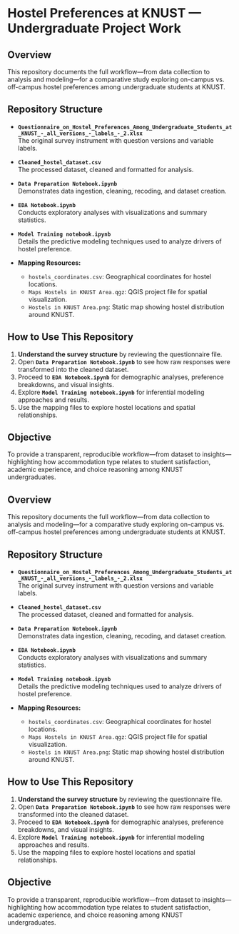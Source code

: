 # Hostel Preferences at KNUST — Undergraduate Project Work

## Overview

This repository documents the full workflow—from data collection to analysis and modeling—for a comparative study exploring on-campus vs. off-campus hostel preferences among undergraduate students at KNUST.

## Repository Structure

- **`Questionnaire_on_Hostel_Preferences_Among_Undergraduate_Students_at_KNUST_-_all_versions_-_labels_-_2.xlsx`**  
  The original survey instrument with question versions and variable labels.

- **`Cleaned_hostel_dataset.csv`**  
  The processed dataset, cleaned and formatted for analysis.

- **`Data Preparation Notebook.ipynb`**  
  Demonstrates data ingestion, cleaning, recoding, and dataset creation.

- **`EDA Notebook.ipynb`**  
  Conducts exploratory analyses with visualizations and summary statistics.

- **`Model Training notebook.ipynb`**  
  Details the predictive modeling techniques used to analyze drivers of hostel preference.

- **Mapping Resources:**
  - `hostels_coordinates.csv`: Geographical coordinates for hostel locations.
  - `Maps Hostels in KNUST Area.qgz`: QGIS project file for spatial visualization.
  - `Hostels in KNUST Area.png`: Static map showing hostel distribution around KNUST.

## How to Use This Repository

1. **Understand the survey structure** by reviewing the questionnaire file.
2. Open **`Data Preparation Notebook.ipynb`** to see how raw responses were transformed into the cleaned dataset.
3. Proceed to **`EDA Notebook.ipynb`** for demographic analyses, preference breakdowns, and visual insights.
4. Explore **`Model Training notebook.ipynb`** for inferential modeling approaches and results.
5. Use the mapping files to explore hostel locations and spatial relationships.

## Objective

To provide a transparent, reproducible workflow—from dataset to insights—highlighting how accommodation type relates to student satisfaction, academic experience, and choice reasoning among KNUST undergraduates.

## Overview

This repository documents the full workflow—from data collection to analysis and modeling—for a comparative study exploring on-campus vs. off-campus hostel preferences among undergraduate students at KNUST.

## Repository Structure

- **`Questionnaire_on_Hostel_Preferences_Among_Undergraduate_Students_at_KNUST_-_all_versions_-_labels_-_2.xlsx`**  
  The original survey instrument with question versions and variable labels.

- **`Cleaned_hostel_dataset.csv`**  
  The processed dataset, cleaned and formatted for analysis.

- **`Data Preparation Notebook.ipynb`**  
  Demonstrates data ingestion, cleaning, recoding, and dataset creation.

- **`EDA Notebook.ipynb`**  
  Conducts exploratory analyses with visualizations and summary statistics.

- **`Model Training notebook.ipynb`**  
  Details the predictive modeling techniques used to analyze drivers of hostel preference.

- **Mapping Resources:**
  - `hostels_coordinates.csv`: Geographical coordinates for hostel locations.
  - `Maps Hostels in KNUST Area.qgz`: QGIS project file for spatial visualization.
  - `Hostels in KNUST Area.png`: Static map showing hostel distribution around KNUST.

## How to Use This Repository

1. **Understand the survey structure** by reviewing the questionnaire file.
2. Open **`Data Preparation Notebook.ipynb`** to see how raw responses were transformed into the cleaned dataset.
3. Proceed to **`EDA Notebook.ipynb`** for demographic analyses, preference breakdowns, and visual insights.
4. Explore **`Model Training notebook.ipynb`** for inferential modeling approaches and results.
5. Use the mapping files to explore hostel locations and spatial relationships.

## Objective

To provide a transparent, reproducible workflow—from dataset to insights—highlighting how accommodation type relates to student satisfaction, academic experience, and choice reasoning among KNUST undergraduates.
